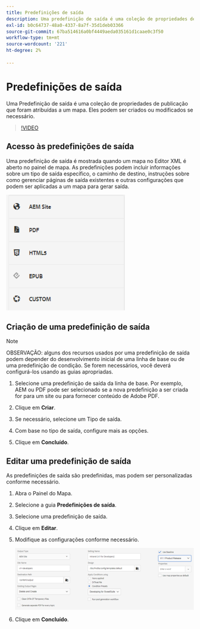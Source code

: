 ```yaml
---
title: Predefinições de saída
description: Uma predefinição de saída é uma coleção de propriedades de publicação que foram atribuídas a um mapa
exl-id: b0c64737-48a0-4337-8a7f-35d1deb03366
source-git-commit: 67ba514616a0bf4449aeda035161d1caae0c3f50
workflow-type: tm+mt
source-wordcount: '221'
ht-degree: 2%

---
```


# Predefinições de saída

Uma Predefinição de saída é uma coleção de propriedades de publicação que foram atribuídas a um mapa. Eles podem ser criados ou modificados se necessário.

>[!VIDEO](https://video.tv.adobe.com/v/338989?quality=12&learn=on)

## Acesso às predefinições de saída

Uma predefinição de saída é mostrada quando um mapa no Editor XML é aberto no painel de mapa. As predefinições podem incluir informações sobre um tipo de saída específico, o caminho de destino, instruções sobre como gerenciar páginas de saída existentes e outras configurações que podem ser aplicadas a um mapa para gerar saída.

![Predefinições-Acesso-Saída](images/access-output-presets.png)

## Criação de uma predefinição de saída

>[!NOTE]
>
>OBSERVAÇÃO: alguns dos recursos usados por uma predefinição de saída podem depender do desenvolvimento inicial de uma linha de base ou de uma predefinição de condição. Se forem necessários, você deverá configurá-los usando as guias apropriadas.

1. Selecione uma predefinição de saída da linha de base. Por exemplo, AEM ou PDF pode ser selecionado se a nova predefinição a ser criada for para um site ou para fornecer conteúdo de Adobe PDF.

1. Clique em **Criar**.

1. Se necessário, selecione um Tipo de saída.

1. Com base no tipo de saída, configure mais as opções.

1. Clique em **Concluído**.

## Editar uma predefinição de saída

As predefinições de saída são predefinidas, mas podem ser personalizadas conforme necessário.

1. Abra o Painel do Mapa.

1. Selecione a guia **Predefinições de saída**.

1. Selecione uma predefinição de saída.

1. Clique em **Editar**.

1. Modifique as configurações conforme necessário.

   ![Editar-Predefinição-De-Saída](images/edit-output-preset.png)

1. Clique em **Concluído**.
